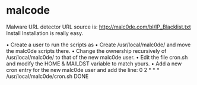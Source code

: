 # malcode
Malware URL detector
URL source is: http://malc0de.com/bl/IP_Blacklist.txt
Install
Installation is really easy.

•	Create a user to run the scripts as
•	Create /usr/local/malc0de/ and move the malc0de scripts there.
•	Change the ownership recursively of /usr/local/malc0de/ to that of the new malc0de user.
•	Edit the file cron.sh and modify the HOME & MAILDST variable to match yours.
•	Add a new cron entry for the new malc0de user and add the line: 0 2 * * * /usr/local/malc0de/cron.sh
DONE
